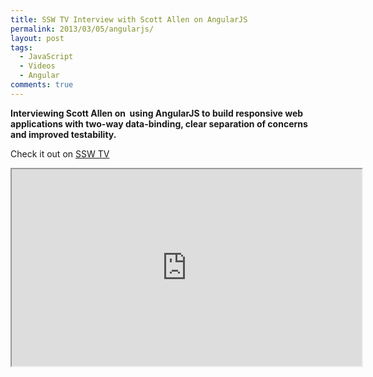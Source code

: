 ```yaml
---
title: SSW TV Interview with Scott Allen on AngularJS
permalink: 2013/03/05/angularjs/
layout: post
tags:
  - JavaScript
  - Videos
  - Angular
comments: true
---
```

<strong>Interviewing Scott Allen on  using AngularJS to build responsive web applications with two-way data-binding, clear separation of concerns and improved testability.</strong>

Check it out on <a href="http://tv.ssw.com/3061/asp-net-mvc-and-angular-js">SSW TV</a>

<!-- << youtube D8vc-cTzvCk %} -->
<iframe width="560" height="315" src="https://www.youtube.com/embed/D8vc-cTzvCk" ></iframe>